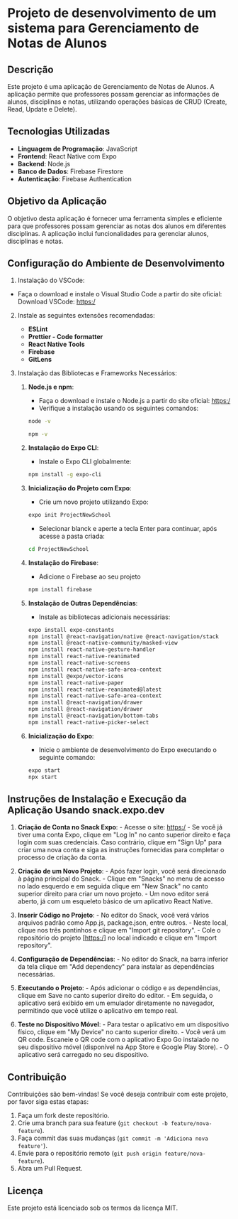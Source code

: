 # Projeto de desenvolvimento de um sistema para Gerenciamento de Notas de Alunos

## Descrição

Este projeto é uma aplicação de Gerenciamento de Notas de Alunos. A aplicação permite que professores possam gerenciar as informações de alunos, disciplinas e notas, utilizando operações básicas de CRUD (Create, Read, Update e Delete).

## Tecnologias Utilizadas

- **Linguagem de Programação**: JavaScript
- **Frontend**: React Native com Expo
- **Backend**: Node.js
- **Banco de Dados**: Firebase Firestore
- **Autenticação**: Firebase Authentication

## Objetivo da Aplicação

O objetivo desta aplicação é fornecer uma ferramenta simples e eficiente para que professores possam gerenciar as notas dos alunos em diferentes disciplinas. A aplicação inclui funcionalidades para gerenciar alunos, disciplinas e notas.

## Configuração do Ambiente de Desenvolvimento

1. Instalação do VSCode:
 - Faça o download e instale o Visual Studio Code a partir do site oficial: Download VSCode: [https:/](https://code.visualstudio.com/)

2. Instale as seguintes extensões recomendadas:
   - **ESLint**
   - **Prettier - Code formatter**
   - **React Native Tools**
   - **Firebase**
   - **GitLens**

3. Instalação das Bibliotecas e Frameworks Necessários:

   1. **Node.js e npm**:
      - Faça o download e instale o Node.js a partir do site oficial: [https:/](https://nodejs.org/)
      - Verifique a instalação usando os seguintes comandos:
      ```bash
      node -v
      ```
      ```bash
      npm -v
      ```

   2. **Instalação do Expo CLI**:
      - Instale o Expo CLI globalmente:
      ```bash
      npm install -g expo-cli
      ```
   
   3. **Inicialização do Projeto com Expo**:
      - Crie um novo projeto utilizando Expo:
      ```bash
      expo init ProjectNewSchool
      ```
      - Selecionar blanck e aperte a tecla Enter para continuar, após acesse a pasta criada:
      ```bash
      cd ProjectNewSchool
      ```

   4. **Instalação do Firebase**:
      - Adicione o Firebase ao seu projeto
      ```bash
      npm install firebase
      ```

   5. **Instalação de Outras Dependências**:
      - Instale as bibliotecas adicionais necessárias:
      ```bash
      expo install expo-constants
      npm install @react-navigation/native @react-navigation/stack
      npm install @react-native-community/masked-view
      npm install react-native-gesture-handler
      npm install react-native-reanimated
      npm install react-native-screens
      npm install react-native-safe-area-context
      npm install @expo/vector-icons
      npm install react-native-paper
      npm install react-native-reanimated@latest
      npm install react-native-safe-area-context
      npm install @react-navigation/drawer
      npm install @react-navigation/drawer
      npm install @react-navigation/bottom-tabs
      npm install react-native-picker-select
      ```

   6. **Inicialização do Expo**:
      - Inicie o ambiente de desenvolvimento do Expo executando o seguinte comando:
      ```bash
      expo start
      npx start
      ```  

## Instruções de Instalação e Execução da Aplicação Usando snack.expo.dev

   1. **Criação de Conta no Snack Expo**:
     - Acesse o site:  [https:/](https://expo.dev/)
     - Se você já tiver uma conta Expo, clique em "Log In" no canto superior direito e faça login com suas credenciais. Caso contrário, clique em "Sign Up" para criar uma nova conta e siga as instruções fornecidas para completar o processo de criação da conta.

   2. **Criação de um Novo Projeto**:
     - Após fazer login, você será direcionado à página principal do Snack.
     - Clique em "Snacks" no menu de acesso no lado esquerdo e em seguida clique em "New Snack" no canto superior direito para criar um novo projeto.
     - Um novo editor será aberto, já com um esqueleto básico de um aplicativo React Native.

   3. **Inserir Código no Projeto**:
     - No editor do Snack, você verá vários arquivos padrão como App.js, package.json, entre outros.
     - Neste local, clique nos três pontinhos e clique em "Import git repository".
     - Cole o repositório do projeto [[https:/](https://github.com/amshinohara/ProjectNewSchool)] no local indicado e clique em "Import repository".

   4. **Configuração de Dependências**:
     - No editor do Snack, na barra inferior da tela clique em "Add dependency" para instalar as dependências necessárias.

   5. **Executando o Projeto**:
     - Após adicionar o código e as dependências, clique em Save no canto superior direito do editor.
     - Em seguida, o aplicativo será exibido em um emulador diretamente no navegador, permitindo que você utilize o aplicativo em tempo real.
      
   6. **Teste no Dispositivo Móvel**:
     - Para testar o aplicativo em um dispositivo físico, clique em "My Device" no canto superior direito.
     - Você verá um QR code. Escaneie o QR code com o aplicativo Expo Go instalado no seu dispositivo móvel (disponível na App Store e Google Play Store).
     - O aplicativo será carregado no seu dispositivo.

## Contribuição

Contribuições são bem-vindas! Se você deseja contribuir com este projeto, por favor siga estas etapas:

1. Faça um fork deste repositório.
2. Crie uma branch para sua feature (`git checkout -b feature/nova-feature`).
3. Faça commit das suas mudanças (`git commit -m 'Adiciona nova feature'`).
4. Envie para o repositório remoto (`git push origin feature/nova-feature`).
5. Abra um Pull Request.

## Licença

Este projeto está licenciado sob os termos da licença MIT.
